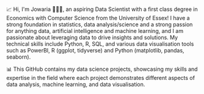 📈 Hi, I'm Jowaria 👩🏽‍💻, an aspiring Data Scientist with a first class degree in Economics with Computer Science from the University of Essex! I have a strong foundation in statistics, data analysis/science and a strong passion for anything data, artificial intelligence and machine learning, and I am passionate about leveraging data to drive insights and solutions. My technical skills include Python, R, SQL, and various data visualisation tools such as PowerBI, R (ggplot, tidyverse) and Python (matplotlib, pandas, seaborn). 

📊 This GitHub contains my data science projects, showcasing my skills and expertise in the field where each project demonstrates different aspects of data analysis, machine learning, and data visualisation. 
<!---
codingwithjo/codingwithjo is a ✨ special ✨ repository because its `README.md` (this file) appears on your GitHub profile.
You can click the Preview link to take a look at your changes.
--->
